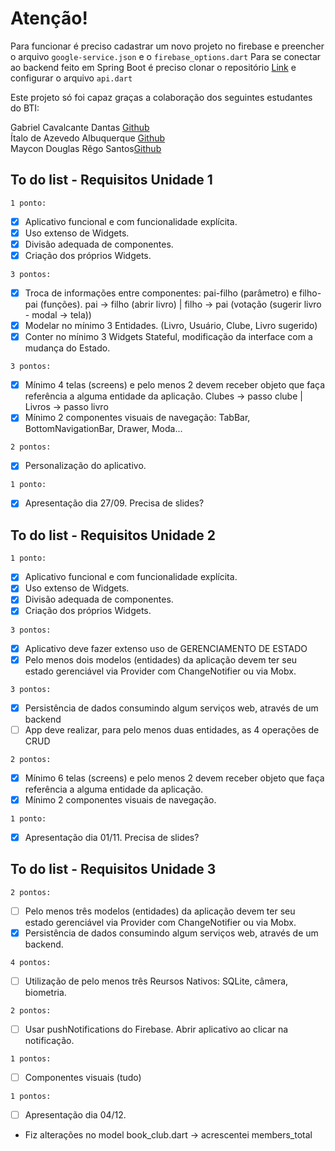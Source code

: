 # Atenção!

Para funcionar é preciso cadastrar um novo projeto no firebase e preencher o arquivo ```google-service.json``` e o ```firebase_options.dart```
Para se conectar ao backend feito em Spring Boot é preciso clonar o repositório [Link](https://github.com/maycon-mdrs/BookBuzz-API/) e configurar o arquivo ```api.dart```

Este projeto só foi capaz graças a colaboração dos seguintes estudantes do BTI:

Gabriel Cavalcante Dantas [Github](https://github.com/gabrielcavd/)<br>
Ítalo de Azevedo Albuquerque [Github](https://github.com/italodea/)<br>
Maycon Douglas Rêgo Santos[Github](https://github.com/maycon-mdrs/)


## To do list - Requisitos Unidade 1
``` 1 ponto: ```
- [x] Aplicativo funcional e com funcionalidade explícita.
- [x] Uso extenso de Widgets.
- [x] Divisão adequada de componentes. 
- [x] Criação dos próprios Widgets.

``` 3 pontos: ```
- [x] Troca de informações entre componentes: pai-filho (parâmetro) e filho-pai (funções). pai -> filho (abrir livro) | filho -> pai (votação (sugerir livro - modal -> tela))
- [x] Modelar no mínimo 3 Entidades. (Livro, Usuário, Clube, Livro sugerido)
- [x] Conter no mínimo 3 Widgets Stateful, modificação da interface com a mudança do Estado.

``` 3 pontos: ```
- [x] Mínimo 4 telas (screens) e pelo menos 2 devem receber objeto que faça referência a alguma entidade da aplicação. Clubes -> passo clube | Livros -> passo livro
- [x] Mínimo 2 componentes visuais de navegação: TabBar, BottomNavigationBar,
Drawer, Moda...

``` 2 pontos: ```
- [x] Personalização do aplicativo.

``` 1 ponto:  ```
- [x] Apresentação dia 27/09. Precisa de slides?
 

## To do list - Requisitos Unidade 2
``` 1 ponto: ```
- [x] Aplicativo funcional e com funcionalidade explícita.
- [x] Uso extenso de Widgets.
- [x] Divisão adequada de componentes. 
- [x] Criação dos próprios Widgets.

``` 3 pontos: ```
- [x] Aplicativo deve fazer extenso uso de GERENCIAMENTO DE ESTADO
- [x] Pelo menos dois modelos (entidades) da aplicação devem ter seu estado gerenciável via Provider com ChangeNotifier ou via Mobx.

``` 3 pontos: ```
- [x] Persistência de dados consumindo algum serviços web, através de um backend
- [ ] App deve realizar, para pelo menos duas entidades, as 4 operações de CRUD

``` 2 pontos: ```
- [x] Mínimo 6 telas (screens) e pelo menos 2 devem receber objeto que faça referência a alguma entidade da aplicação.
- [x] Mínimo 2 componentes visuais de navegação.    

``` 1 ponto:  ```
- [x] Apresentação dia 01/11. Precisa de slides?

## To do list - Requisitos Unidade 3
``` 2 pontos: ```
- [ ] Pelo menos três modelos (entidades) da aplicação devem ter seu estado gerenciável via Provider com ChangeNotifier ou via Mobx.
- [x] Persistência de dados consumindo algum serviços web, através de um backend.

``` 4 pontos: ```
- [ ] Utilização de pelo menos três Reursos Nativos: SQLite, câmera, biometria.

``` 2 pontos: ```
- [ ] Usar pushNotifications do Firebase. Abrir aplicativo ao clicar na notificação.

``` 1 pontos: ```
- [ ] Componentes visuais (tudo)

``` 1 pontos: ```
- [ ] Apresentação dia 04/12. 

- Fiz alterações no model book_club.dart -> acrescentei members_total
 
